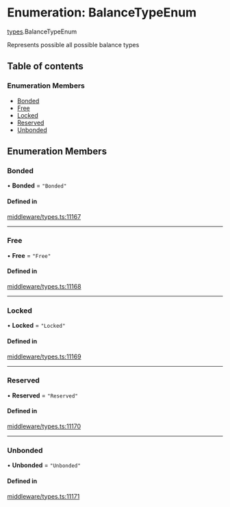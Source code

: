 # Enumeration: BalanceTypeEnum

[types](../wiki/types).BalanceTypeEnum

Represents possible all possible balance types

## Table of contents

### Enumeration Members

- [Bonded](../wiki/types.BalanceTypeEnum#bonded)
- [Free](../wiki/types.BalanceTypeEnum#free)
- [Locked](../wiki/types.BalanceTypeEnum#locked)
- [Reserved](../wiki/types.BalanceTypeEnum#reserved)
- [Unbonded](../wiki/types.BalanceTypeEnum#unbonded)

## Enumeration Members

### Bonded

• **Bonded** = ``"Bonded"``

#### Defined in

[middleware/types.ts:11167](https://github.com/PolymeshAssociation/polymesh-sdk/blob/079537ad/src/middleware/types.ts#L11167)

___

### Free

• **Free** = ``"Free"``

#### Defined in

[middleware/types.ts:11168](https://github.com/PolymeshAssociation/polymesh-sdk/blob/079537ad/src/middleware/types.ts#L11168)

___

### Locked

• **Locked** = ``"Locked"``

#### Defined in

[middleware/types.ts:11169](https://github.com/PolymeshAssociation/polymesh-sdk/blob/079537ad/src/middleware/types.ts#L11169)

___

### Reserved

• **Reserved** = ``"Reserved"``

#### Defined in

[middleware/types.ts:11170](https://github.com/PolymeshAssociation/polymesh-sdk/blob/079537ad/src/middleware/types.ts#L11170)

___

### Unbonded

• **Unbonded** = ``"Unbonded"``

#### Defined in

[middleware/types.ts:11171](https://github.com/PolymeshAssociation/polymesh-sdk/blob/079537ad/src/middleware/types.ts#L11171)
